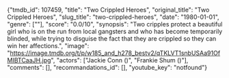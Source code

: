 {"tmdb_id": 107459, "title": "Two Crippled Heroes", "original_title": "Two Crippled Heroes", "slug_title": "two-crippled-heroes", "date": "1980-01-01", "genre": [""], "score": "0.0/10", "synopsis": "Two cripples protect a beautiful girl who is on the run from local gangsters and who has become temporarily blinded, while trying to disguise the fact that they are crippled so they can win her affections.", "image": "https://image.tmdb.org/t/p/w185_and_h278_bestv2/qTKLVT1snbUSAa91OfMIBTCaaJH.jpg", "actors": ["Jackie Conn ()", "Frankie Shum ()"], "comments": [], "recommandations_id": [], "youtube_key": "notfound"}